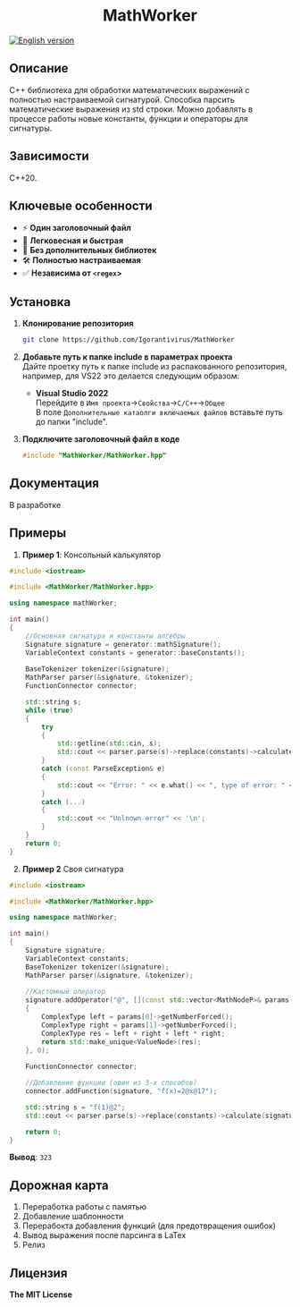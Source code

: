 ﻿<!--MathWorker-->
<h1 align="center">MathWorker</h1>

[![English version](https://img.shields.io/badge/English%version-blue)](README.md)

<h2>Описание</h2>

С++ библиотека для обработки математических выражений с полностью настраиваемой сигнатурой. 
Способка парсить математические выражения из std строки.
Можно добавлять в процессе работы новые константы, функции и операторы для сигнатуры.

<h2>Зависимости</h2>

C++20.

<h2>Ключевые особенности</h2>

* ⚡ **Один заголовочный файл**
* 🚀 **Легковесная и быстрая**
* 🔗 **Без дополнительных библиотек**
* 🛠️ **Полностью настраиваемая**
* ✅ **Независима от `<regex`>**

<h2>Установка</h2>

1. **Клонирование репозитория**
   ```sh
   git clone https://github.com/Igorantivirus/MathWorker
   ```
2. **Добавьте путь к папке include в параметрах проекта**
   </br>
   Дайте проетку путь к папке include из распакованного репозитория, например, для VS22 это делается следующим образом:
   
   - **Visual Studio 2022**
     </br>
     Перейдите в `Имя проекта`->`Свойства`->`C/C++`->`Общее`
     </br>
     В поле `Дополнительные катаолги включаемых файлов`
     вставьте путь до папки "include".
3. **Подключите заголовочный файл в коде**
   ```cpp
   #include "MathWorker/MathWorker.hpp"
   ```

<h2>Документация</h2>

В разработке

<h2>Примеры</h2>

1. **Пример 1**: Консольный калькулятор

``` cpp
#include <iostream>

#include <MathWorker/MathWorker.hpp>

using namespace mathWorker;

int main()
{
	//Основная сигнатура и константы алгебры
	Signature signature = generator::mathSignature();
	VariableContext constants = generator::baseConstants();
	
	BaseTokenizer tokenizer(&signature);
	MathParser parser(&signature, &tokenizer);
	FunctionConnector connector;

	std::string s;
	while (true)
	{
		try
		{
			std::getline(std::cin, s);
			std::cout << parser.parse(s)->replace(constants)->calculate(signature)->toString() << '\n';
		}
		catch (const ParseException& e)
		{
			std::cout << "Error: " << e.what() << ", type of error: " << static_cast<int>(e.type()) << '\n';
		}
		catch (...)
		{
			std::cout << "Unlnown error" << '\n';
		}
	}
	return 0;
}
```
2. **Пример 2** Своя сигнатура

```cpp
#include <iostream>

#include <MathWorker/MathWorker.hpp>

using namespace mathWorker;

int main()
{
	Signature signature;
	VariableContext constants;
	BaseTokenizer tokenizer(&signature);
	MathParser parser(&signature, &tokenizer);
	
	//Кастомный оператор
	signature.addOperator("@", [](const std::vector<MathNodeP>& params)->MathNodeP
	{
		ComplexType left = params[0]->getNumberForced();
		ComplexType right = params[1]->getNumberForced();
		ComplexType res = left + right + left * right;
		return std::make_unique<ValueNode>(res);
	}, 0);
	
	FunctionConnector connector;

	//Добавление функции (один из 3-х способов)
	connector.addFunction(signature, "f(x)=2@x@17");

	std::string s = "f(1)@2";
	std::cout << parser.parse(s)->replace(constants)->calculate(signature)->toString() << '\n';

	return 0;
}
```

**Вывод**: `323`


<h2>Дорожная карта</h2>

1. Переработка работы с памятью
2. Добавление шаблонности
3. Перерабокта добавления функций (для предотвращения ошибок)
4. Вывод выражения после парсинга в LaTex
5. Релиз

<h2>Лицензия</h2>

**The MIT License**